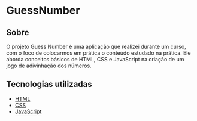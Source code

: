 # GuessNumber

## Sobre

O projeto Guess Number é uma aplicação que realizei durante um curso, com o foco de colocarmos em prática o conteúdo estudado na prática.
Ele aborda conceitos básicos de HTML, CSS e JavaScript na criação de um jogo de adivinhação dos números. 

## Tecnologias utilizadas

- [HTML](https://tableless.com.br/o-que-html-basico/)
- [CSS](https://www.hostinger.com.br/tutoriais/o-que-e-css-guia-basico-de-css/)
- [JavaScript](https://canaltech.com.br/internet/O-que-e-e-como-funciona-a-linguagem-JavaScript/)

